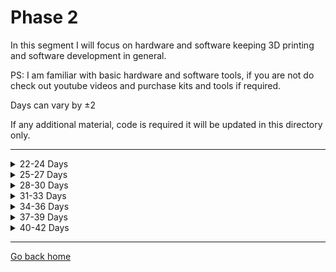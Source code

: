 # Phase 2

In this segment I will focus on hardware and software keeping 3D printing and software development in general.

PS: I am familiar with basic hardware and software tools, if you are not do check out youtube videos and purchase kits and tools if required.

Days can vary by ±2 

If any additional material, code is required it will be updated in this directory only.

---

<details>
  <summary>22-24 Days</summary>
  
  ## CAD Software
  - Try FreeCAD
  - Understand FreeCAD
  - Make existing models in FreeCAD
  - Understand Version control
  - Assembly practice
</details>

<details>
<summary>25-27 Days</summary>
    
## Arduino Pro and lint Feature:
- Code on Arduino Pro
- Code on Arduino CLI
- Remix basic examples
- Github actions integration
</details>

<details>
<summary>28-30 Days</summary>

## Circuit Simulations
- EasyEDA Simulation
- NI Multisim
</details>

<details>
<summary>31-33 Days</summary>

## Circuit Simulation continued
- Testing basic circuits
- LED, Motors and others simulation
- Advanced simulation
</details>

<details>
<summary>34-36 Days</summary>

## More software considerations
- Git, github and version control
- Make Presentation with basic examples
- Shipping projects + security
- Making installers, bat installers etc.
- How industrial software work?
</details>

<details>
<summary>37-39 Days</summary>

## Raspberry pi high resolution camera prototype
- Design inspired from COGNEX
- Full assembly + Simulation
</details>

<details>
<summary>40-42 Days</summary>

## Prototyping continued
- Continuation of prototyping
- Slicing software usage + other parameters
</details>

---

[Go back home](https://github.com/AnshumanFauzdar/100DaysOfHardware)
